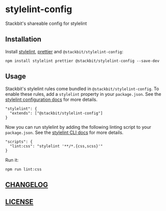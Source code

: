 # stylelint-config

Stackbit's shareable config for stylelint

## Installation

Install [stylelint](https://stylelint.io/), [prettier](https://prettier.io/) and `@stackbit/stylelint-config`:

```
npm install stylelint prettier @stackbit/stylelint-config --save-dev
```

## Usage
Stackbit's stylelint rules come bundled in `@stackbit/stylelint-config`. To enable these rules, add a `stylelint` property in your `package.json`. See the [stylelint configuration docs](https://stylelint.io/user-guide/configuration/) for more details.
```
"stylelint": {
  "extends": ["@stackbit/stylelint-config"]
}
```

Now you can run stylelint by adding the following linting script to your `package.json`. See the [stylelint CLI docs](https://stylelint.io/user-guide/cli/) for more details.
```
"scripts": {
  "lint:css": "stylelint '**/*.{css,scss}'"
}
```
Run it:

```
npm run lint:css
```

## [CHANGELOG](CHANGELOG.md)

## [LICENSE](LICENSE)
